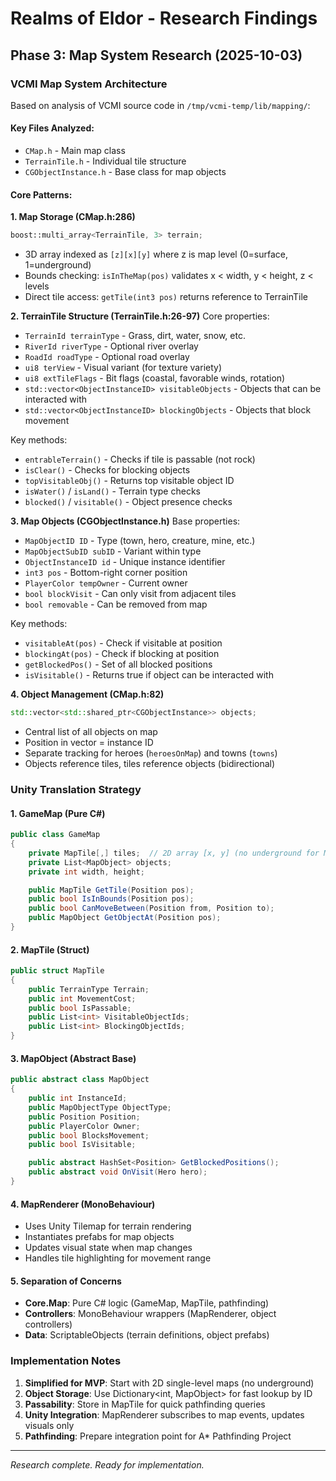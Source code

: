 # Realms of Eldor - Research Findings

## Phase 3: Map System Research (2025-10-03)

### VCMI Map System Architecture

Based on analysis of VCMI source code in `/tmp/vcmi-temp/lib/mapping/`:

#### Key Files Analyzed:
- `CMap.h` - Main map class
- `TerrainTile.h` - Individual tile structure
- `CGObjectInstance.h` - Base class for map objects

#### Core Patterns:

**1. Map Storage (CMap.h:286)**
```cpp
boost::multi_array<TerrainTile, 3> terrain;
```
- 3D array indexed as `[z][x][y]` where z is map level (0=surface, 1=underground)
- Bounds checking: `isInTheMap(pos)` validates x < width, y < height, z < levels
- Direct tile access: `getTile(int3 pos)` returns reference to TerrainTile

**2. TerrainTile Structure (TerrainTile.h:26-97)**
Core properties:
- `TerrainId terrainType` - Grass, dirt, water, snow, etc.
- `RiverId riverType` - Optional river overlay
- `RoadId roadType` - Optional road overlay
- `ui8 terView` - Visual variant (for texture variety)
- `ui8 extTileFlags` - Bit flags (coastal, favorable winds, rotation)
- `std::vector<ObjectInstanceID> visitableObjects` - Objects that can be interacted with
- `std::vector<ObjectInstanceID> blockingObjects` - Objects that block movement

Key methods:
- `entrableTerrain()` - Checks if tile is passable (not rock)
- `isClear()` - Checks for blocking objects
- `topVisitableObj()` - Returns top visitable object ID
- `isWater()` / `isLand()` - Terrain type checks
- `blocked()` / `visitable()` - Object presence checks

**3. Map Objects (CGObjectInstance.h)**
Base properties:
- `MapObjectID ID` - Type (town, hero, creature, mine, etc.)
- `MapObjectSubID subID` - Variant within type
- `ObjectInstanceID id` - Unique instance identifier
- `int3 pos` - Bottom-right corner position
- `PlayerColor tempOwner` - Current owner
- `bool blockVisit` - Can only visit from adjacent tiles
- `bool removable` - Can be removed from map

Key methods:
- `visitableAt(pos)` - Check if visitable at position
- `blockingAt(pos)` - Check if blocking at position
- `getBlockedPos()` - Set of all blocked positions
- `isVisitable()` - Returns true if object can be interacted with

**4. Object Management (CMap.h:82)**
```cpp
std::vector<std::shared_ptr<CGObjectInstance>> objects;
```
- Central list of all objects on map
- Position in vector = instance ID
- Separate tracking for heroes (`heroesOnMap`) and towns (`towns`)
- Objects reference tiles, tiles reference objects (bidirectional)

### Unity Translation Strategy

#### 1. GameMap (Pure C#)
```csharp
public class GameMap
{
    private MapTile[,] tiles;  // 2D array [x, y] (no underground for MVP)
    private List<MapObject> objects;
    private int width, height;

    public MapTile GetTile(Position pos);
    public bool IsInBounds(Position pos);
    public bool CanMoveBetween(Position from, Position to);
    public MapObject GetObjectAt(Position pos);
}
```

#### 2. MapTile (Struct)
```csharp
public struct MapTile
{
    public TerrainType Terrain;
    public int MovementCost;
    public bool IsPassable;
    public List<int> VisitableObjectIds;
    public List<int> BlockingObjectIds;
}
```

#### 3. MapObject (Abstract Base)
```csharp
public abstract class MapObject
{
    public int InstanceId;
    public MapObjectType ObjectType;
    public Position Position;
    public PlayerColor Owner;
    public bool BlocksMovement;
    public bool IsVisitable;

    public abstract HashSet<Position> GetBlockedPositions();
    public abstract void OnVisit(Hero hero);
}
```

#### 4. MapRenderer (MonoBehaviour)
- Uses Unity Tilemap for terrain rendering
- Instantiates prefabs for map objects
- Updates visual state when map changes
- Handles tile highlighting for movement range

#### 5. Separation of Concerns
- **Core.Map**: Pure C# logic (GameMap, MapTile, pathfinding)
- **Controllers**: MonoBehaviour wrappers (MapRenderer, object controllers)
- **Data**: ScriptableObjects (terrain definitions, object prefabs)

### Implementation Notes

1. **Simplified for MVP**: Start with 2D single-level maps (no underground)
2. **Object Storage**: Use Dictionary<int, MapObject> for fast lookup by ID
3. **Passability**: Store in MapTile for quick pathfinding queries
4. **Unity Integration**: MapRenderer subscribes to map events, updates visuals only
5. **Pathfinding**: Prepare integration point for A* Pathfinding Project

---

*Research complete. Ready for implementation.*
